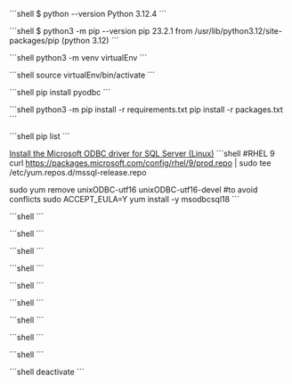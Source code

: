 ´´´shell
$ python --version
Python 3.12.4
´´´

´´´shell
$ python3 -m pip --version
pip 23.2.1 from /usr/lib/python3.12/site-packages/pip (python 3.12)
´´´

´´´shell
python3 -m venv virtualEnv
´´´

´´´shell
source virtualEnv/bin/activate
´´´

´´´shell
pip install pyodbc
´´´

´´´shell
python3 -m pip install -r requirements.txt
pip install -r packages.txt
´´´

´´´shell
pip list
´´´

[Install the Microsoft ODBC driver for SQL Server (Linux)](https://learn.microsoft.com/en-us/sql/connect/odbc/linux-mac/installing-the-microsoft-odbc-driver-for-sql-server?view=sql-server-ver16)
´´´shell
#RHEL 9
curl https://packages.microsoft.com/config/rhel/9/prod.repo | sudo tee /etc/yum.repos.d/mssql-release.repo

sudo yum remove unixODBC-utf16 unixODBC-utf16-devel #to avoid conflicts
sudo ACCEPT_EULA=Y yum install -y msodbcsql18
´´´

´´´shell
´´´

´´´shell
´´´

´´´shell
´´´

´´´shell
´´´

´´´shell
´´´

´´´shell
´´´

´´´shell
´´´

´´´shell
´´´

´´´shell
´´´

´´´shell
deactivate
´´´
